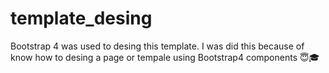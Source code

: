 # template_desing
Bootstrap 4 was used to desing this template. I was did this because of know how to desing a page or tempale using Bootstrap4 components 😇️🎓️
